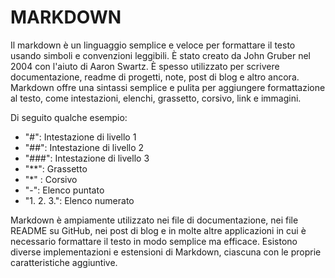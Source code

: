 # MARKDOWN 

Il markdown è un linguaggio semplice e veloce per formattare il testo usando simboli e convenzioni leggibili. È stato creato da John Gruber nel 2004 con l'aiuto di Aaron Swartz.
È spesso utilizzato per scrivere documentazione, readme di progetti, note, post di blog e altro ancora. Markdown offre una sintassi semplice e pulita per aggiungere formattazione al testo, come intestazioni, elenchi, grassetto, corsivo, link e immagini.

Di seguito qualche esempio:

- "#": Intestazione di livello 1
- "##": Intestazione di livello 2
- "###": Intestazione di livello 3
- "**": Grassetto
- "*" : Corsivo
- "-": Elenco puntato
- "1. 2. 3.": Elenco numerato


Markdown è ampiamente utilizzato nei file di documentazione, nei file README su GitHub, nei post di blog e in molte altre applicazioni in cui è necessario formattare il testo in modo semplice ma efficace. Esistono diverse implementazioni e estensioni di Markdown, ciascuna con le proprie caratteristiche aggiuntive.